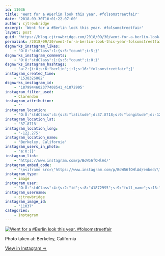 ```yaml
---
id: 11036
title: 'Went for a #Berlin look this year. #folsomstreetfair'
date: '2018-09-30T10:01:22-07:00'
author: cjtrowbridge
excerpt: 'Went for a #Berlin look this year. #folsomstreetfair'
layout: post
guid: 'https://blog.cjtrowbridge.com/2018/09/30/went-for-a-berlin-look-this-year-folsomstreetfair/'
permalink: /2018/09/30/went-for-a-berlin-look-this-year-folsomstreetfair/
dsgnwrks_instagram_likes:
    - 'O:8:"stdClass":1:{s:5:"count";i:5;}'
dsgnwrks_instagram_comments:
    - 'O:8:"stdClass":1:{s:5:"count";i:0;}'
dsgnwrks_instagram_hashtags:
    - 'a:2:{i:0;s:6:"berlin";i:1;s:16:"folsomstreetfair";}'
instagram_created_time:
    - '1538326882'
dsgnwrks_instagram_id:
    - '1879944602377408541_41872995'
instagram_filter_used:
    - Clarendon
instagram_attribution:
    - ''
instagram_location:
    - 'O:8:"stdClass":4:{s:8:"latitude";d:37.8718;s:9:"longitude";d:-122.275;s:4:"name";s:20:"Berkeley, California";s:2:"id";i:213896661;}'
instagram_location_lat:
    - '37.8718'
instagram_location_long:
    - '-122.275'
instagram_location_name:
    - 'Berkeley, California'
instagram_users_in_photo:
    - 'a:0:{}'
instagram_link:
    - 'https://www.instagram.com/p/BoW56fOHlAd/'
instagram_embed_code:
    - "\n<iframe src=\"https://www.instagram.com/p/BoW56fOHlAd/embed/\" width=\"612\" height=\"710\" frameborder=\"0\" scrolling=\"no\" allowtransparency=\"true\" class=\"insta-image-embed\"></iframe>\n"
instagram_type:
    - image
instagram_user:
    - 'O:8:"stdClass":4:{s:2:"id";s:8:"41872995";s:9:"full_name";s:13:"CJ Trowbridge";s:15:"profile_picture";s:141:"https://scontent.cdninstagram.com/vp/f84f0a6bdeca4ac376593587c3ce821c/5C56ED1C/t51.2885-19/s150x150/13724650_1188772791164794_142557231_a.jpg";s:8:"username";s:12:"cjtrowbridge";}'
instagram_username:
    - cjtrowbridge
instagram_image_id:
    - '11037'
categories:
    - Instagram
---
```


[![Went for a #Berlin look this year. #folsomstreetfair](https://blog.cjtrowbridge.com/wp-content/uploads/2018/09/1538326882-1-1.jpg)](https://www.instagram.com/p/BoW56fOHlAd/)

Photo taken at: Berkeley, California

[View in Instagram ⇒](https://www.instagram.com/p/BoW56fOHlAd/)